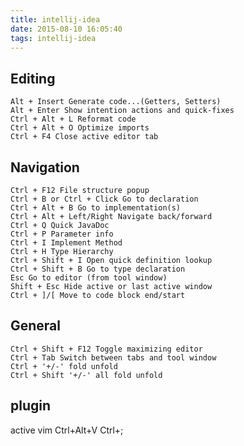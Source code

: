 ```yaml
---
title: intellij-idea
date: 2015-08-10 16:05:40
tags: intellij-idea
---
```


## Editing

    Alt + Insert Generate code...(Getters, Setters)
    Alt + Enter Show intention actions and quick-fixes
    Ctrl + Alt + L Reformat code
    Ctrl + Alt + O Optimize imports
    Ctrl + F4 Close active editor tab

## Navigation

    Ctrl + F12 File structure popup
    Ctrl + B or Ctrl + Click Go to declaration
    Ctrl + Alt + B Go to implementation(s)
    Ctrl + Alt + Left/Right Navigate back/forward
    Ctrl + Q Quick JavaDoc
    Ctrl + P Parameter info
    Ctrl + I Implement Method
    Ctrl + H Type Hierarchy
    Ctrl + Shift + I Open quick definition lookup
    Ctrl + Shift + B Go to type declaration
    Esc Go to editor (from tool window)
    Shift + Esc Hide active or last active window
    Ctrl + ]/[ Move to code block end/start

## General

    Ctrl + Shift + F12 Toggle maximizing editor
    Ctrl + Tab Switch between tabs and tool window
    Ctrl + '+/-' fold unfold
    Ctrl + Shift '+/-' all fold unfold
 
## plugin
active vim
Ctrl+Alt+V Ctrl+;
